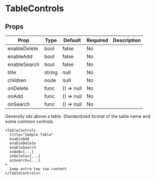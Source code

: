 TableControls
=============


Props
-----
Prop                  | Type     | Default                   | Required | Description
--------------------- | -------- | ------------------------- | -------- | -----------
enableDelete|bool|false|No|
enableAdd|bool|false|No|
enableSearch|bool|false|No|
title|string|null|No|
children|node|null|No|
onDelete|func|() => null|No|
onAdd|func|() => null|No|
onSearch|func|() => null|No|

Generally sits above a table. Standardized format of the table name and some common controls.

```
<TableControls
  title="Sample Table"
  enableAdd
  enableDelete
  enableSearch
  onAdd={...}
  onDelete={...}
  onSearch={...}
>
  Some extra top row content
</TableControls>
```
